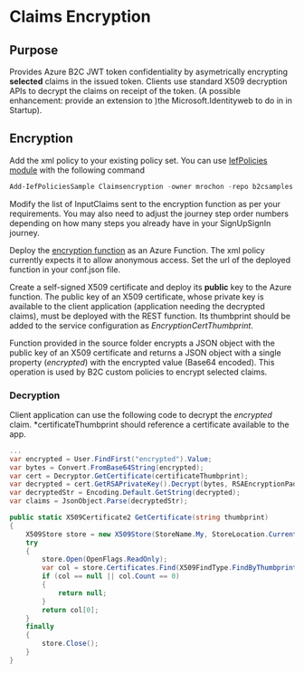 # Claims Encryption
## Purpose
Provides Azure B2C JWT token confidentiality by asymetrically encrypting **selected** claims in the issued token. Clients use standard X509 decryption APIs to decrypt the claims on receipt of the token. (A possible enhancement: provide an extension to )the Microsoft.Identityweb to do in in Startup).

## Encryption

Add the xml policy to your existing policy set. You can use [IefPolicies module](https://www.powershellgallery.com/packages/IefPolicies) with the following command

```PowerShell
Add-IefPoliciesSample Claimsencryption -owner mrochon -repo b2csamples
```

Modify the list of InputClaims sent to the encryption function as per your requirements. You may also need to adjust the journey step order numbers depending on how many steps you already have in your SignUpSignIn journey.

Deploy the [encryption function](https://github.com/mrochon/b2csamples/tree/master/Policies/ClaimsEncryption/source) as an Azure Function. The xml policy currently expects it to allow anonymous access. Set the url of the deployed function in your conf.json file.

Create a self-signed X509 certificate and deploy its **public** key to the Azure function. The public key of an X509 certificate, whose private key is available to the client application (application needing the decrypted claims), must be deployed with the REST function. Its thumbprint should be added to the service configuration as *EncryptionCertThumbprint*.

Function provided in the source folder encrypts a JSON object with the public key of an X509 certificate and returns a JSON object with a single property (*encrypted*) with the encrypted value (Base64 encoded). This operation is used by B2C custom policies to encrypt selected claims.

### Decryption

Client application can use the following code to decrypt the *encrypted* claim. *certificateThumbprint should reference a certificate available to the app.

```CS
...
var encrypted = User.FindFirst("encrypted").Value;
var bytes = Convert.FromBase64String(encrypted);
var cert = Decryptor.GetCertificate(certificateThumbprint);
var decrypted = cert.GetRSAPrivateKey().Decrypt(bytes, RSAEncryptionPadding.OaepSHA256);
var decryptedStr = Encoding.Default.GetString(decrypted);
var claims = JsonObject.Parse(decryptedStr);

public static X509Certificate2 GetCertificate(string thumbprint)
{
    X509Store store = new X509Store(StoreName.My, StoreLocation.CurrentUser);
    try
    {
        store.Open(OpenFlags.ReadOnly);
        var col = store.Certificates.Find(X509FindType.FindByThumbprint, thumbprint, false);
        if (col == null || col.Count == 0)
        {
            return null;
        }
        return col[0];
    }
    finally
    {
        store.Close();
    }
}
```

